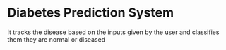 # Diabetes Prediction System
 
It tracks the disease based on the inputs given by the user and classifies them they are normal or diseased